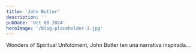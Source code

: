 ```yaml
---
title: 'John Butler'
description: ''
pubDate: 'Oct 08 2024'
heroImage: '/blog-placeholder-3.jpg'
---
```


Wonders of Spiritual Unfoldment, John Butler ten una narrativa inspirada...

